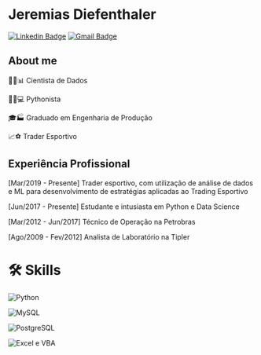 # Jeremias Diefenthaler

[![Linkedin Badge](https://img.shields.io/badge/LinkedIn-JeremiasDiefenthaler-blue?style=flat-square&logo=Linkedin&logoColor=white&link=https://www.linkedin.com/in/jeremiasdiefenthaler/)](https://www.linkedin.com/in/jeremiasdiefenthaler/) 
[![Gmail Badge](https://img.shields.io/badge/-jeremiasdief@gmail.com-c14438?style=flat-square&logo=Gmail&logoColor=white&link=mailto:jeremiasdief@gmail.com)](mailto:jeremiasdief@gmail.com)


## About me

:man_scientist::bar_chart: Cientista de Dados

:man_technologist::computer: Pythonista

:mortar_board::factory: Graduado em Engenharia de Produção

:chart_with_upwards_trend::soccer: Trader Esportivo


## Experiência Profissional

[Mar/2019 - Presente] Trader esportivo, com utilização de análise de dados e ML para desenvolvimento de estratégias aplicadas ao Trading Esportivo

[Jun/2017 - Presente] Estudante e intusiasta em Python e Data Science

[Mar/2012 - Jun/2017] Técnico de Operação na Petrobras

[Ago/2009 - Fev/2012] Analista de Laboratório na Tipler


# :hammer_and_wrench: Skills

![Python](https://img.shields.io/badge/Python-3776AB?style=for-the-badge&logo=python&logoColor=white)

![MySQL](https://img.shields.io/badge/MySQL-00000F?style=for-the-badge&logo=mysql&logoColor=white)

![PostgreSQL](https://img.shields.io/badge/PostgreSQL-316192?style=for-the-badge&logo=postgresql&logoColor=white)

![Excel e VBA](https://img.shields.io/badge/Microsoft_Excel-217346?style=for-the-badge&logo=microsoft-excel&logoColor=white)

<!--
**JeremiasDief/JeremiasDief** is a ✨ _special_ ✨ repository because its `README.md` (this file) appears on your GitHub profile.

Here are some ideas to get you started:

- 🔭 I’m currently working on ...
- 🌱 I’m currently learning ...
- 👯 I’m looking to collaborate on ...
- 🤔 I’m looking for help with ...
- 💬 Ask me about ...
- 📫 How to reach me: ...
- 😄 Pronouns: ...
- ⚡ Fun fact: ...
-->
